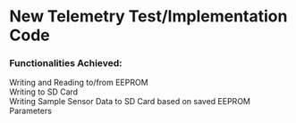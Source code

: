 # New Telemetry Test/Implementation Code

### Functionalities Achieved:

Writing and Reading to/from EEPROM <br />
Writing to SD Card <br />
Writing Sample Sensor Data to SD Card based on saved EEPROM Parameters <br />
